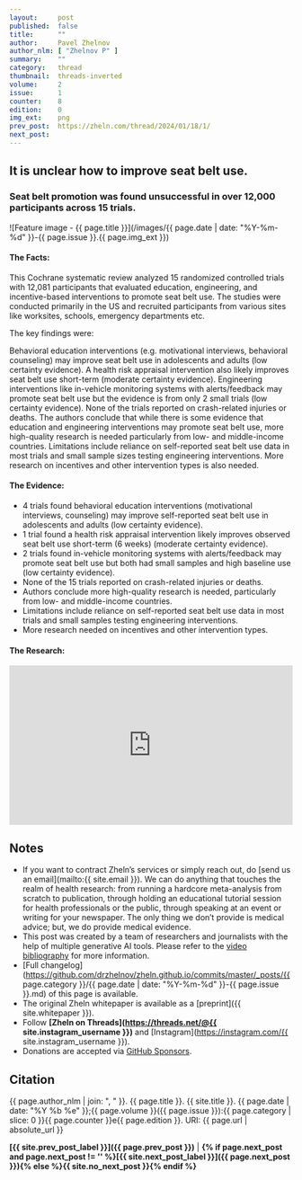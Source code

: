 ```yaml
---
layout:     post
published:  false
title:      ""
author:     Pavel Zhelnov
author_nlm: [ "Zhelnov P" ]
summary:    ""
category:   thread
thumbnail:  threads-inverted
volume:     2
issue:      1
counter:    8
edition:    0
img_ext:    png
prev_post:  https://zheln.com/thread/2024/01/18/1/
next_post:  
---
```


## It is unclear how to improve seat belt use.

### Seat belt promotion was found unsuccessful in over 12,000 participants across 15 trials.

![Feature image - {{ page.title }}](/images/{{ page.date | date: "%Y-%m-%d" }}-{{ page.issue }}.{{ page.img_ext }})

#### The Facts:

<!---
Chat title: Seat Belt Interventions: A Systematic Review of Education, Incentives, and Engineering Approaches

Zheln: Summarize the methods and findings of this study. Always preserve confidence intervals and certainty of evidence ratings. If there is a Summary of Findings table, focus your findings summary on it. Write in coherent text, not bullet points.

Claude 2 AI: This Cochrane systematic review analyzed 15 randomized controlled trials with 12,081 participants that evaluated education, engineering, and incentive-based interventions to promote seat belt use. The studies were conducted primarily in the US and recruited participants from various sites like worksites, schools, emergency departments etc.

The key findings were:

- Behavioral education interventions (e.g. motivational interviews, behavioral counseling) may improve seat belt use in adolescents and adults (low certainty evidence). A health risk appraisal intervention also likely improves seat belt use short-term (moderate certainty evidence).
- Engineering interventions like in-vehicle monitoring systems with alerts/feedback may promote seat belt use but the evidence is from only 2 small trials (low certainty evidence).
- None of the trials reported on crash-related injuries or deaths.

The authors conclude that while there is some evidence that education and engineering interventions may promote seat belt use, more high-quality research is needed particularly from low- and middle-income countries. Limitations include reliance on self-reported seat belt use data in most trials and small sample sizes testing engineering interventions. More research on incentives and other intervention types is also needed.
--->

This Cochrane systematic review analyzed 15 randomized controlled trials with 12,081 participants that evaluated education, engineering, and incentive-based interventions to promote seat belt use. The studies were conducted primarily in the US and recruited participants from various sites like worksites, schools, emergency departments etc.

The key findings were:

Behavioral education interventions (e.g. motivational interviews, behavioral counseling) may improve seat belt use in adolescents and adults (low certainty evidence). A health risk appraisal intervention also likely improves seat belt use short-term (moderate certainty evidence).
Engineering interventions like in-vehicle monitoring systems with alerts/feedback may promote seat belt use but the evidence is from only 2 small trials (low certainty evidence).
None of the trials reported on crash-related injuries or deaths.
The authors conclude that while there is some evidence that education and engineering interventions may promote seat belt use, more high-quality research is needed particularly from low- and middle-income countries. Limitations include reliance on self-reported seat belt use data in most trials and small sample sizes testing engineering interventions. More research on incentives and other intervention types is also needed.

#### The Evidence:

<!---
Zheln: summarize the above in bullet points
Claude 2 AI: Here are the key findings summarized in bullet points:
- 4 trials found behavioral education interventions (motivational interviews, counseling) may improve self-reported seat belt use in adolescents and adults (low certainty evidence).
- 1 trial found a health risk appraisal intervention likely improves observed seat belt use short-term (6 weeks) (moderate certainty evidence).
- 2 trials found in-vehicle monitoring systems with alerts/feedback may promote seat belt use but both had small samples and high baseline use (low certainty evidence).
- None of the 15 trials reported on crash-related injuries or deaths.
- Authors conclude more high-quality research is needed, particularly from low- and middle-income countries.
- Limitations include reliance on self-reported seat belt use data in most trials and small samples testing engineering interventions.
- More research needed on incentives and other intervention types.
--->

- 4 trials found behavioral education interventions (motivational interviews, counseling) may improve self-reported seat belt use in adolescents and adults (low certainty evidence).
- 1 trial found a health risk appraisal intervention likely improves observed seat belt use short-term (6 weeks) (moderate certainty evidence).
- 2 trials found in-vehicle monitoring systems with alerts/feedback may promote seat belt use but both had small samples and high baseline use (low certainty evidence).
- None of the 15 trials reported on crash-related injuries or deaths.
- Authors conclude more high-quality research is needed, particularly from low- and middle-income countries.
- Limitations include reliance on self-reported seat belt use data in most trials and small samples testing engineering interventions.
- More research needed on incentives and other intervention types.

#### The Research:

<div style='position: relative; padding-bottom: 56.25%; width: 100%; display: flex; flex-direction: row; justify-content: center; align-items: center;'><iframe style='top: 0; width: 100%; height: 100% !important; position: absolute' allowtransparency='true' sandbox='allow-same-origin allow-popups allow-top-navigation allow-orientation-lock allow-scripts allow-forms' src='https://www.writeinstone.com/widget/published-ac9f25e9-b221-4125-94e3-cf1259caeb2b?lightmode=false?primary=000000?secondary=5a4e70' frameborder='0' scrolling='no' allow='accelerometer; autoplay; encrypted-media; gyroscope; picture-in-picture' allowfullscreen></iframe></div>

## Notes

- If you want to contract Zheln’s services or simply reach out, do [send us an email](mailto:{{ site.email }}). We can do anything that touches the realm of health research: from running a hardcore meta-analysis from scratch to publication, through holding an educational tutorial session for health professionals or the public, through speaking at an event or writing for your newspaper. The only thing we don’t provide is medical advice; but, we do provide medical evidence.
- This post was created by a team of researchers and journalists with the help of multiple generative AI tools. Please refer to the [video bibliography](#the-research) for more information.
- [Full changelog](https://github.com/drzhelnov/zheln.github.io/commits/master/_posts/{{ page.category }}/{{ page.date | date: "%Y-%m-%d" }}-{{ page.issue }}.md) of this page is available.
- The original Zheln whitepaper is available as a [preprint]({{ site.whitepaper }}).
- Follow **[Zheln on Threads](https://threads.net/@{{ site.instagram_username }})** and [Instagram](https://instagram.com/{{ site.instagram_username }}).
- Donations are accepted via [GitHub Sponsors](https://github.com/sponsors/drzhelnov).

## Citation

{{ page.author_nlm | join: ", " }}. {{ page.title }}. {{ site.title }}. {{ page.date | date: "%Y %b %e" }};{{ page.volume }}({{ page.issue }}):{{ page.category | slice: 0 }}{{ page.counter }}e{{ page.edition }}. URI: {{ page.url | absolute_url }}

**[{{ site.prev_post_label }}]({{ page.prev_post }})** | **{% if page.next_post and page.next_post != '' %}[{{ site.next_post_label }}]({{ page.next_post }}){% else %}{{ site.no_next_post }}{% endif %}**


